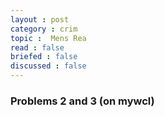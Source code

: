 ```yaml
---
layout : post
category : crim
topic :  Mens Rea
read : false
briefed : false
discussed : false
---
```


### Problems 2 and 3 (on mywcl)
